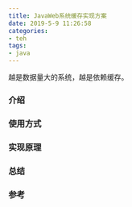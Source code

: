 ```yaml
---
title: JavaWeb系统缓存实现方案
date: 2019-5-9 11:26:58
categories:
- teh
tags:
- java
---
```


越是数据量大的系统，越是依赖缓存。

<!-- more -->


### 介绍


### 使用方式

### 实现原理


### 总结


### 参考
